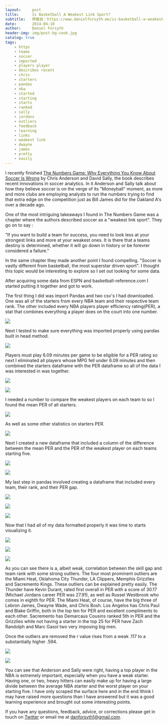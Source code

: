 ```yaml
---
layout:     post
title:      Is Basketball A Weakest Link Sport?
subtitle:   转载自：https://www.danielforsyth.me/is-basketball-a-weakest-link-sport/
date:       2014-04-10
author:     Daniel Forsyth
header-img: img/post-bg-cook.jpg
catalog: true
tags:
    - https
    - teams
    - soccer
    - imported
    - players player
    - describes recent
    - chris
    - starters
    - pandas
    - nba
    - started
    - starting
    - starts
    - ranked
    - sally
    - jordans
    - outliers
    - feedback
    - learning
    - links
    - weakest link
    - dwayne
    - james
    - pretty
    - easily
---
```


I recently finished [The Numbers Game: Why Everything You Know About Soccer Is Wrong](http://www.amazon.com/s/ref=nb_sb_noss?url=search-alias%3Daps&field-keywords=the%20numebrs%20game) by Chris Anderson and David Sally, the book describes recent innovations in soccer analytics. In it Anderson and Sally talk about how they believe soccer is on the verge of its "Moneyball" moment, as more and more clubs are employing analysts to run the numbers trying to find that extra edge on the competition just as Bill James did for the Oakland A's over a decade ago.

One of the most intriguing takeaways I found in The Numbers Game was a chapter where the authors described soccer as a "weakest link sport". They go on to say : 

> 
"If you want to build a team for success, you need to look less at your strongest links and more at your weakest ones. It is there that a teams destiny is determined, whether it will go down in history or be forevrer considered a failure."


In the same chapter they made another point I found compelling. "Soccer is vastly different from basketball, the most superstar driven sport". I thought this topic would be interesting to explore so I set out looking for some data.

After acquiring some data from ESPN and basketball-reference.com I started putting it together and got to work.

The first thing I did was import Pandas and two csv's I had downloaded. One was all of the starters from every NBA team and their respective team rank. The other included every NBA players player efficiency rating(PER), a stat that combines everything a player does on the court into one number. 

![](https://www.danielforsyth.me/content/images/2014/Apr/Screen-Shot-2014-04-08-at-4-32-17-PM.png)


Next I tested to make sure everything was imported properly using pandas built in head method.

![](https://www.danielforsyth.me/content/images/2014/Apr/Screen-Shot-2014-04-08-at-4-33-40-PM.png)


Players must play 6.09 minutes per game to be eligible for a PER rating so next I eliminated all players whose MPG fell under 6.09 minutes and then combined the starters dataframe with the PER dataframe so all of the data I was interested in was together.

![](https://www.danielforsyth.me/content/images/2014/Apr/Screen-Shot-2014-04-08-at-4-37-23-PM.png)

![](https://www.danielforsyth.me/content/images/2014/Apr/Screen-Shot-2014-04-08-at-4-38-24-PM-1.png)


I needed a number to compare the weakest players on each team to so I found the mean PER of all starters.

![](https://www.danielforsyth.me/content/images/2014/Apr/Screen-Shot-2014-04-08-at-4-41-13-PM.png)


As well as some other statistics on starters PER.

![](https://www.danielforsyth.me/content/images/2014/Apr/Screen-Shot-2014-04-08-at-4-41-58-PM.png)


Next I created a new dataframe that included a column of the difference between the mean PER and the PER of the weakest player on each teams starting five.

![](https://www.danielforsyth.me/content/images/2014/Apr/Screen-Shot-2014-04-08-at-4-42-53-PM.png)

![](https://www.danielforsyth.me/content/images/2014/Apr/Screen-Shot-2014-04-08-at-4-44-10-PM.png)


My last step in pandas involved creating a dataframe that included every team, their rank, and their PER gap.

![](https://www.danielforsyth.me/content/images/2014/Apr/Screen-Shot-2014-04-08-at-4-47-22-PM.png)


![](https://www.danielforsyth.me/content/images/2014/Apr/Screen-Shot-2014-04-08-at-4-48-02-PM.png)

![](https://www.danielforsyth.me/content/images/2014/Apr/Screen-Shot-2014-04-08-at-4-48-47-PM.png)


Now that I had all of my data formatted properly it was time to starts visualizing it. 

![](https://www.danielforsyth.me/content/images/2014/Apr/Screen-Shot-2014-04-08-at-4-51-16-PM.png)


![](https://www.danielforsyth.me/content/images/2014/Apr/skillgap.jpg)

![](https://www.danielforsyth.me/content/images/2014/Apr/Screen-Shot-2014-04-10-at-2-31-59-PM.png)


As you can see there is a, albeit weak, correlation between the skill gap and team rank with some strong outliers. The four most prominent outliers are the Miami Heat, Oklahoma City Thunder, LA Clippers, Memphis Grizzlies and Sacremento Kings. These outliers can be explained pretty easily. The Thunder have Kevin Durant, rated first overall in PER with a score of 30.17 (Michael Jordans career PER was 27.91), as well as Russel Westbrook who comes in eighth for PER. The Miami Heat, of course, have the big three of Lebron James, Dwayne Wade, and Chris Bosh. Los Angelos has Chris Paul and Blake Griffin, both in the top ten for PER and excellent compliments to each other. Sacremento has Demarcaus Cousins ranked 5th in PER and the Grizzlies while not having a starter in the top 25 for PER have Zach Randolph and Marc Gasol two very imposing big men. 

Once the outliers are removed the r value rises from a weak .117 to a substantially higher .594.

![](https://www.danielforsyth.me/content/images/2014/Apr/Screen-Shot-2014-04-10-at-2-28-33-PM.png)


![](https://www.danielforsyth.me/content/images/2014/Apr/skillgap2.jpg)


You can see that Anderson and Sally were right, having a top player in the NBA is extremely important, especially when you have a weak starter. Having one, or two, heavy hitters can easily make up for having a large divide between the average NBA starter and the worst player on your starting five. I have only scraped the surface here and in the end Ithink I may have raised more questions than I have answered but it was a good learning experience and brought out some interesting points.

If you have any questions, feedback, advice, or corrections please get in touch on [Twitter](https://twitter.com/Daniel_Forsyth1) or email me at danforsyth1@gmail.com.
